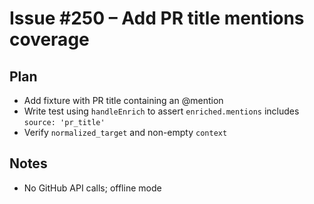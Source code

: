 # Issue #250 – Add PR title mentions coverage

## Plan
- Add fixture with PR title containing an @mention
- Write test using `handleEnrich` to assert `enriched.mentions` includes `source: 'pr_title'`
- Verify `normalized_target` and non-empty `context`

## Notes
- No GitHub API calls; offline mode
